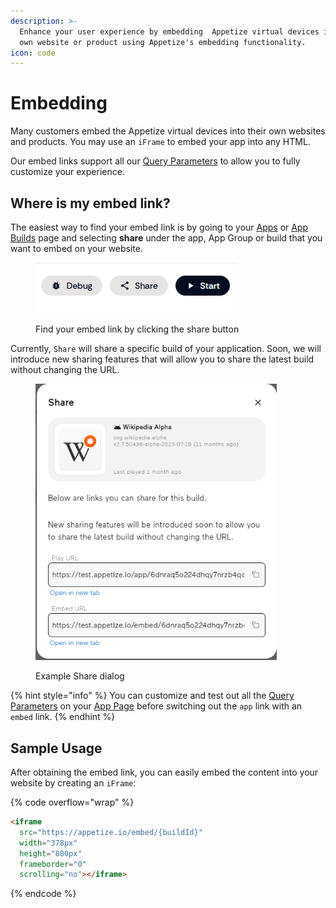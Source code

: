 ```yaml
---
description: >-
  Enhance your user experience by embedding  Appetize virtual devices into your
  own website or product using Appetize's embedding functionality.
icon: code
---
```


# Embedding

Many customers embed the Appetize virtual devices into their own websites and products. You may use an `iFrame` to embed your app into any HTML.

Our embed links support all our [Query Parameters](query-params-reference.md) to allow you to fully customize your experience.

## Where is my embed link?

The easiest way to find your embed link is by going to your [Apps](https://appetize.io/apps) or [App Builds](app-management/listing-apps.md#app-builds-page) page and selecting **share** under the app, App Group or build that you want to embed on your website.

<figure><img src="../.gitbook/assets/Screenshot 2025-03-21 113309.png" alt=""><figcaption><p>Find your embed link by clicking the share button</p></figcaption></figure>

Currently, `Share` will share a specific build of your application. Soon, we will introduce new sharing features that will allow you to share the latest build without changing the URL.

<figure><img src="../.gitbook/assets/image (17).png" alt="" width="386"><figcaption><p>Example Share dialog</p></figcaption></figure>

{% hint style="info" %}
You can customize and test out all the [Query Parameters](query-params-reference.md) on your [App Page](app-management/running-apps.md) before switching out the `app` link with an `embed` link.
{% endhint %}

## Sample Usage

After obtaining the embed link, you can easily embed the content into your website by creating an `iFrame`:

{% code overflow="wrap" %}
```html
<iframe
  src="https://appetize.io/embed/{buildId}"
  width="378px" 
  height="800px" 
  frameborder="0" 
  scrolling="no"></iframe>
```
{% endcode %}
